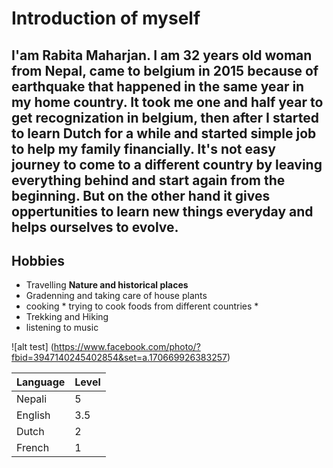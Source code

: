 # Introduction of myself
## I'am Rabita Maharjan. I am 32 years old woman from Nepal, came to belgium in 2015 because of earthquake that happened in the same year in my home country. It took me one and half year to get recognization in belgium, then after I started to learn Dutch for a while and started simple job to help my family financially. It's not easy journey to come to a different country by leaving everything behind and start again from the beginning. But on the other hand it gives oppertunities to learn new things everyday and helps ourselves to evolve. 
## Hobbies
- Travelling **Nature and historical places**
- Gradenning and taking care of house plants
- cooking * trying to cook foods from different countries *
- Trekking and Hiking
- listening to music 


![alt test] (https://www.facebook.com/photo/?fbid=3947140245402854&set=a.170669926383257)

| Language | Level |
| --- | --- |
| Nepali | 5 |
| English | 3.5  |
| Dutch | 2 |
| French | 1 |

